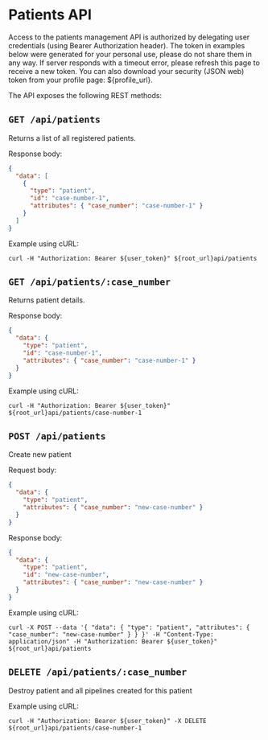 # Patients API

Access to the patients management API is authorized by delegating user
credentials (using Bearer Authorization header). The token in examples
below were generated for your personal use, please do not share them in
any way. If server responds with a timeout error, please refresh this
page to receive a new token. You can also download your security
(JSON web) token from your profile page: ${profile_url}.

The API exposes the following REST methods:

## `GET /api/patients`

Returns a list of all registered patients.

Response body:

```json
{
  "data": [
    {
      "type": "patient",
      "id": "case-number-1",
      "attributes": { "case_number": "case-number-1" }
    }
  ]
}
```

Example using cURL:

```
curl -H "Authorization: Bearer ${user_token}" ${root_url}api/patients
```

## `GET /api/patients/:case_number`

Returns patient details.

Response body:

```json
{
  "data": {
    "type": "patient",
    "id": "case-number-1",
    "attributes": { "case_number": "case-number-1" }
  }
}
```

Example using cURL:

```
curl -H "Authorization: Bearer ${user_token}" ${root_url}api/patients/case-number-1
```

## `POST /api/patients`

Create new patient

Request body:

```json
{
  "data": {
    "type": "patient",
    "attributes": { "case_number": "new-case-number" }
  }
}
```

Response body:


```json
{
  "data": {
    "type": "patient",
    "id": "new-case-number",
    "attributes": { "case_number": "new-case-number" }
  }
}
```

Example using cURL:

```
curl -X POST --data '{ "data": { "type": "patient", "attributes": { "case_number": "new-case-number" } } }' -H "Content-Type: application/json" -H "Authorization: Bearer ${user_token}" ${root_url}api/patients
```

## `DELETE /api/patients/:case_number`

Destroy patient and all pipelines created for this patient

Example using cURL:

```
curl -H "Authorization: Bearer ${user_token}" -X DELETE ${root_url}api/patients/case-number-1
```
